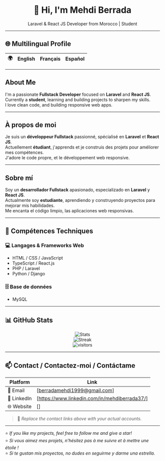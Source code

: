 <h1 align="center">👋 Hi, I'm Mehdi Berrada</h1>
<p align="center">Laravel & React JS Developer from Morocco | Student</p>

---

## 🌐 Multilingual Profile

| 🌍 | English | Français | Español |
|----|------------|-------------|------------|

---

## About Me

I'm a passionate **Fullstack Developer** focused on **Laravel** and **React JS**.  
Currently a **student**, learning and building projects to sharpen my skills.  
I love clean code, and building responsive web apps.

---

## À propos de moi

Je suis un **développeur Fullstack** passionné, spécialisé en **Laravel** et **React JS**.  
Actuellement **étudiant**, j'apprends et je construis des projets pour améliorer mes compétences.  
J'adore le code propre, et le développement web responsive.

---

## Sobre mí

Soy un **desarrollador Fullstack** apasionado, especializado en **Laravel** y **React JS**.  
Actualmente soy **estudiante**, aprendiendo y construyendo proyectos para mejorar mis habilidades.  
Me encanta el código limpio, las aplicaciones web responsivas.

---

## 🧠 Compétences Techniques

### 💻 Langages & Frameworks Web

- HTML / CSS / JavaScript  
- TypeScript / React.js  
- PHP / Laravel  
- Python / Django

### 🗄️ Base de données

- MySQL


---

## 📊 GitHub Stats

<p align="center">
  <img src="https://github-readme-stats.vercel.app/api?username=Elmehdi37&show_icons=true&theme=radical&count_private=true" alt="Stats" />
  <br/>
  <img src="https://github-readme-streak-stats.herokuapp.com/?user=Elmehdi37&theme=radical" alt="Streak" />
  <br/>
  <img src="https://komarev.com/ghpvc/?username=Elmehdi37&label=Profile%20views&color=blueviolet&style=flat" alt="visitors" />
</p>

---

## 📫 Contact / Contactez-moi / Contáctame

| Platform | Link |
|---------|------|
| 📧 Email | [berradamehdi1999@gmail.com] |
| 💼 LinkedIn | [https://www.linkedin.com/in/mehdiberrada37/] |
| 🌐 Website | [] |

> 📌 *Replace the contact links above with your actual accounts.*

---

⭐ _If you like my projects, feel free to follow me and give a star!_  
⭐ _Si vous aimez mes projets, n'hésitez pas à me suivre et à mettre une étoile !_  
⭐ _Si te gustan mis proyectos, no dudes en seguirme y darme una estrella._
